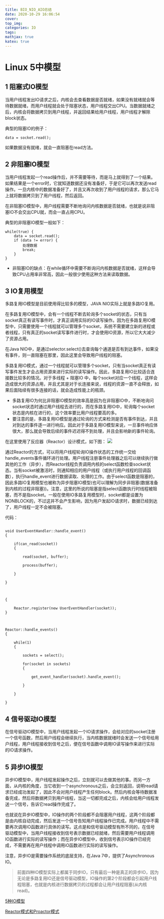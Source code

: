 ```yaml
---
title: BIO_NIO_AIO总结
date: 2020-10-29 16:06:54
cover:
top_img:
categories: IO
tags: 
mathjax: true
katex: true
---
```


# Linux 5中模型

## 1 阻塞式IO模型

当用户线程发出IO请求之后，内核会去查看数据是否就绪，如果没有就绪就会等待数据就绪，而用户线程就会处于阻塞状态，用户线程交出CPU。当数据就绪之后，内核会将数据拷贝到用户线程，并返回结果给用户线程，用户线程才解除block状态。

典型的阻塞IO的例子：
```
data = socket.read();
```
如果数据没有就绪，就会一直阻塞在read方法。

## 2 非阻塞IO模型

当用户线程发起一个read操作后，并不需要等待，而是马上就得到了一个结果。如果结果是一个error时，它就知道数据还没有准备好，于是它可以再次发送read操作。一旦内核中的数据准备好了，并且又再次收到了用户线程的请求，那么它马上就将数据拷贝到了用户线程，然后返回。

在非阻塞IO模型中，用户线程需要不断地询问内核数据是否就绪，也就是说非阻塞IO不会交出CPU就，而会一直占用CPU。

典型的非阻塞IO模型一般如下：
```
while(true) {
    data = socket.read();
    if (data != error) {
        处理数据
        break;
    }
}
```
- 非阻塞IO的缺点：在while循环中需要不断询问内核数据是否就绪，这样会导致CPU占用率非常高，因此一般很少使用这种方法来读取数据。

## 3 IO复用模型

多路复用IO模型是目前使用得比较多的模型，JAVA NIO实际上就是多路IO复用。

在多路复用IO模型中，会有一个线程不断去轮询多个socket的状态，只有当socket真正有读写事件时，才真正调用实际的IO读写操作。因为在多路复用IO模型中，只需要使用一个线程就可以管理多个socket，系统不需要建立新的进程或者线程，只有真正的socket读写事件进行时，才会使用IO资源，所以它大大减少了资源占用。

在Java NIO中，是通过selector.select()去查询每个通道是否有到达事件，如果没有事件，则一直阻塞在那里，因此这里会导致用户线程的阻塞。

多路复用IO模式，通过一个线程就可以管理多个socket，只有当socket真正有读写事件发生才会占用资源来进行实际的读写操作。因此，多路复用IO比较适合连接数比较多的情况。对于多线程 + 阻塞IO 中，每个socket对应一个线程，这样会造成很大的资源占用，并且尤其是对于长连接来说，线程的资源一直不会释放，如果后面陆续有很多连接的话，就会造成性能上的瓶颈。

- 多路复用IO为何比非阻塞IO模型的效率高是因为在非阻塞IO中，不断地询问socket状态时通过用户线程去进行的，而在多路复用IO中，轮询每个socket状态是内核在进行的，这个效率要比用户线程要高的多。
- 要注意的是，多路复用IO模型是通过轮询的方式来检测是否有事件到达，并且对到达的事件逐一进行响应。因此对于多路复用IO模型来说，一旦事件响应体很大，那么就会导致后续的事件迟迟得不到处理，并且会影响新的事件轮询。

在这里使用了反应器（Reactor）设计模式，如下图：
![](http://note.youdao.com/yws/public/resource/347e6a5d67e0fd43b8f066d5fb52a900/xmlnote/8A1410B068594ED1A69F9FE75623D2C9/8220)

通过Reactor的方式，可以将用户线程轮询IO操作状态的工作统一交给handle_events事件循环进行处理。用户线程注册事件处理器之后可以继续执行做其他的工作（异步），而Reactor线程负责调用内核的select函数检查socket状态。当有socket被激活时，则通知相应的用户线程（或执行用户线程的回调函数），执行handle_event进行数据读取、处理的工作。由于select函数是阻塞的，因此多路IO复用模型也被称为异步阻塞IO模型(也可以理解为同步非阻塞(数据准备到内核的过程非阻塞))。注意，这里的所说的阻塞是指select函数执行时线程被阻塞，而不是指socket。一般在使用IO多路复用模型时，socket都是设置为NONBLOCK的，不过这并不会产生影响，因为用户发起IO请求时，数据已经到达了，用户线程一定不会被阻塞。

代码：
```

void UserEventHandler::handle_event() 
{
 
    if(can_read(socket)) 
    {
 
        read(socket, buffer);
 
        process(buffer);
    
    }
 
}
 
 
 
{
 
    Reactor.register(new UserEventHandler(socket));
}



Reactor::handle_events() 
{
 
    while(1) 
    {
 
        sockets = select();
 
        for(socket in sockets) 
        {
 
            get_event_handler(socket).handle_event();
 
        }
 
    }
 
}
```

## 4 信号驱动IO模型

在信号驱动IO模型中，当用户线程发起一个IO请求操作，会给对应的socket注册一个信号函数，然后用户线程会继续执行，当内核数据就绪时会发送一个信号给用户线程，用户线程接收到信号之后，便在信号函数中调用IO读写操作来进行实际的IO请求操作。

## 5 异步IO模型
异步IO模型中，用户线程发起操作之后，立刻就可以去做其他的事。而另一方面，从内核的角度，当它收到一个asynchronous之后，会立刻返回，说明read请求已经成功发起了，因此不会对用户线程产生任何block。然后内核会等待数据准备完成，然后将数据拷贝到用户线程，当这一切都完成之后，内核会给用户线程发送一个信号，告诉它read操作完成了。

也就说在异步IO模型中，IO操作的两个阶段都不会阻塞用户线程，这两个阶段都是由内核自动完成，然后发送一个信号告知用户线程操作已完成。用户线程中不需要再次调用IO函数进行具体的读写。这点是和信号驱动模型有所不同的，在信号驱动模型中，当用户线程接收到信号表示数据已经就绪，然后需要用户线程调用IO函数进行实际的读写操作；而在异步IO模型中，收到信号表示IO操作已经完成，不需要再在用户线程中调用iO函数进行实际的读写操作。

注意，异步IO是需要操作系统的底层支持，在Java 7中，提供了Asynchronous IO。

> 前面四种IO模型实际上都属于同步IO，只有最后一种是真正的异步IO，因为无论是多路复用IO还是信号驱动模型，IO操作的第2个阶段都会引起用户线程阻塞，也就是内核进行数据拷贝的过程都会让用户线程阻塞(从内核read)。

[5种IO模型](https://www.cnblogs.com/dushangguzhousuoli/p/10822262.html)

[Reactor模式和Proactor模式](https://www.cnblogs.com/bitkevin/p/5724410.html)